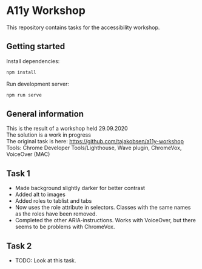 # A11y Workshop

This repository contains tasks for the accessibility workshop.

## Getting started

Install dependencies:

```bash
npm install
```

Run development server:

```bash
npm run serve
```

## General information

This is the result of a workshop held 29.09.2020  
The solution is a work in progress  
The original task is here: https://github.com/tajakobsen/a11y-workshop  
Tools: Chrome Developer Tools/Lighthouse, Wave plugin, ChromeVox, VoiceOver (MAC)

## Task 1

- Made background slightly darker for better contrast
- Added alt to images
- Added roles to tablist and tabs
- Now uses the role attribute in selectors. Classes with the same names as the roles have been removed.
- Completed the other ARIA-instructions. Works with VoiceOver, but there seems to be problems with ChromeVox.

## Task 2

- TODO: Look at this task.
